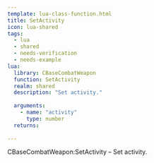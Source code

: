 ```yaml
---
template: lua-class-function.html
title: SetActivity
icon: lua-shared
tags:
  - lua
  - shared
  - needs-verification
  - needs-example
lua:
  library: CBaseCombatWeapon
  function: SetActivity
  realm: shared
  description: "Set activity."
  
  arguments:
    - name: "activity"
      type: number
  returns:
    
---
```


<div class="lua__search__keywords">
CBaseCombatWeapon:SetActivity &#x2013; Set activity.
</div>
